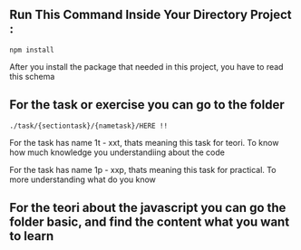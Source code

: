 ## Run This Command Inside Your Directory Project : ##

<pre><code>npm install</code></pre>

After you install the package that needed in this project, you have to read this schema

## For the task or exercise you can go to the folder 

<pre><code>./task/{sectiontask}/{nametask}/HERE !!</code></pre>

For the task has name 1t - xxt, thats meaning this task for teori. To know how much
knowledge you understandiing about the code

For the task has name 1p - xxp, thats meaning this task for practical. To more understanding what do you know

## For the teori about the javascript you can go the folder basic, and find the content what you want to learn ##
